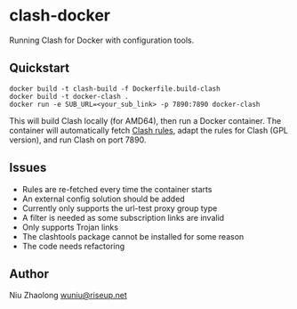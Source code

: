 # clash-docker

Running Clash for Docker with configuration tools.

## Quickstart

``` shell
docker build -t clash-build -f Dockerfile.build-clash
docker build -t docker-clash .
docker run -e SUB_URL=<your_sub_link> -p 7890:7890 docker-clash
```

This will build Clash locally (for AMD64), then run a Docker container.
The container will automatically fetch [Clash rules](https://github.com/Loyalsoldier/clash-rules),
adapt the rules for Clash (GPL version), and run Clash on port 7890.

## Issues

- Rules are re-fetched every time the container starts
- An external config solution should be added
- Currently only supports the url-test proxy group type
- A filter is needed as some subscription links are invalid
- Only supports Trojan links
- The clashtools package cannot be installed for some reason
- The code needs refactoring

## Author

Niu Zhaolong <wuniu@riseup.net>
